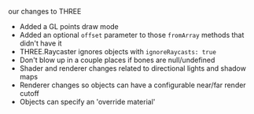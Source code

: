 our changes to THREE

- Added a GL points draw mode
- Added an optional `offset` parameter to those `fromArray` methods that didn't have it
- THREE.Raycaster ignores objects with `ignoreRaycasts: true`
- Don't blow up in a couple places if bones are null/undefined
- Shader and renderer changes related to directional lights and shadow maps
- Renderer changes so objects can have a configurable near/far render cutoff
- Objects can specify an 'override material'
